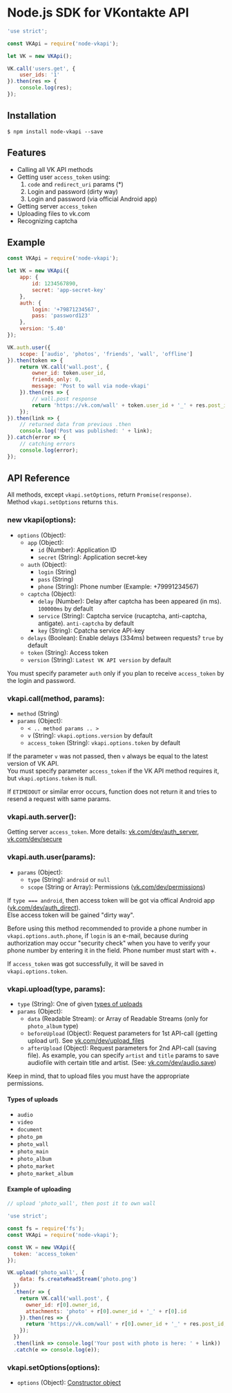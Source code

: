 # Node.js SDK for VKontakte API

```javascript
'use strict';

const VKApi = require('node-vkapi');

let VK = new VKApi();

VK.call('users.get', {
    user_ids: '1'
}).then(res => {
    console.log(res);
});
```

## Installation

    $ npm install node-vkapi --save
    
## Features

* Calling all VK API methods
* Getting user `access_token` using:
    1. `code` and `redirect_uri` params (*)
    2. Login and password (dirty way)
    3. Login and password (via official Android app)
* Getting server `access_token`
* Uploading files to vk.com
* Recognizing captcha

## Example

```javascript
const VKApi = require('node-vkapi');

let VK = new VKApi({
    app: {
        id: 1234567890,
        secret: 'app-secret-key'
    }, 
    auth: {
        login: '+79871234567', 
        pass: 'password123'
    }, 
    version: '5.40'
});

VK.auth.user({
    scope: ['audio', 'photos', 'friends', 'wall', 'offline']
}).then(token => {
    return VK.call('wall.post', {
        owner_id: token.user_id, 
        friends_only: 0, 
        message: 'Post to wall via node-vkapi'
    }).then(res => {
        // wall.post response
        return 'https://vk.com/wall' + token.user_id + '_' + res.post_id;
    });
}).then(link => {
    // returned data from previous .then
    console.log('Post was published: ' + link);
}).catch(error => {
    // catching errors
    console.log(error);
});
```

## API Reference

All methods, except `vkapi.setOptions`, return `Promise(response)`.  
Method `vkapi.setOptions` returns `this`.

### new vkapi(options):
* `options` (Object):
    * `app` (Object): 
        * `id` (Number): Application ID
        * `secret` (String): Application secret-key
    * `auth` (Object):
        * `login` (String)
        * `pass` (String)
        * `phone` (String): Phone number (Example: +79991234567)
    * `captcha` (Object):
        * `delay` (Number): Delay after captcha has been appeared (in ms). `100000ms` by default
        * `service` (String): Captcha service (rucaptcha, anti-captcha, antigate). `anti-captcha` by default
        * `key` (String): Cpatcha service API-key
    * `delays` (Boolean): Enable delays (334ms) between requests? `true` by default
    * `token` (String): Access token
    * `version` (String): `Latest VK API version` by default


You must specify parameter `auth` only if you plan to receive `access_token` by the login and password.

### vkapi.call(method, params):  
* `method` (String)
* `params` (Object):
    * `< .. method params .. >`
    * `v` (String): `vkapi.options.version` by default
    * `access_token` (String): `vkapi.options.token` by default

If the parameter `v` was not passed, then `v` always be equal to the latest version of VK API.  
You must specify parameter `access_token` if the VK API method requires it, but `vkapi.options.token` is null.

If `ETIMEDOUT` or similar error occurs, function does not return it and tries to resend a request with same params. 

### vkapi.auth.server():  

Getting server `access_token`. 
More details: [vk.com/dev/auth_server](https://vk.com/dev/auth_server), [vk.com/dev/secure](https://vk.com/dev/secure)

### vkapi.auth.user(params):  
* `params` (Object):
    * `type` (String): `android` or `null`
    * `scope` (String or Array): Permissions ([vk.com/dev/permissions](https://vk.com/dev/permissions))

If `type === android`, then access token will be got via offical Android app ([vk.com/dev/auth_direct](https://vk.com/dev/auth_direct)).  
Else access token will be gained "dirty way".

Before using this method recommended to provide a phone number in `vkapi.options.auth.phone`, if `login` is an e-mail, because during authorization may occur "security check" when you have to verify your phone number by entering it in the field. Phone number must start with +.  

If `access_token` was got successfully, it will be saved in `vkapi.options.token`.

### vkapi.upload(type, params):
* `type` (String): One of given [types of uploads](#types-of-uploads)
* `params` (Object):
    * `data` (Readable Stream): or Array of Readable Streams (only for `photo_album` type)
    * `beforeUpload` (Object): Request parameters for 1st API-call (getting upload url). See [vk.com/dev/upload_files](https://vk.com/dev/upload_files)
    * `afterUpload` (Object): Request parameters for 2nd API-call (saving file). As example, you can specify `artist` and `title` params to save audiofile with certain title and artist. (See: [vk.com/dev/audio.save](https://vk.com/dev/audio.save))

Keep in mind, that to upload files you must have the appropriate permissions.

#### Types of uploads
* `audio`
* `video`
* `document`
* `photo_pm`
* `photo_wall`
* `photo_main`
* `photo_album`
* `photo_market`
* `photo_market_album`

#### Example of uploading

```javascript
// upload 'photo_wall', then post it to own wall

'use strict';

const fs = require('fs');
const VKApi = require('node-vkapi');

const VK = new VKApi({
  token: 'access_token'
});

VK.upload('photo_wall', {
    data: fs.createReadStream('photo.png')
  })
  .then(r => {
    return VK.call('wall.post', {
      owner_id: r[0].owner_id, 
      attachments: 'photo' + r[0].owner_id + '_' + r[0].id
    }).then(res => {
      return 'https://vk.com/wall' + r[0].owner_id + '_' + res.post_id;
    });
  })
  .then(link => console.log('Your post with photo is here: ' + link))
  .catch(e => console.log(e));
```

### vkapi.setOptions(options):  
* `options` (Object): [Constructor object](#new-vkapioptions)
